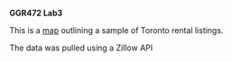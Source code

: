 
**GGR472 Lab3**

This is a [map](https://chann15.github.io/GGR472_Lab3/) outlining a sample of Toronto rental listings.

The data was pulled using a Zillow API

